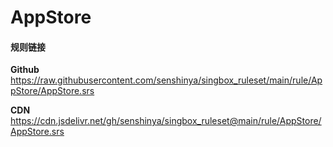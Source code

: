 # AppStore

#### 规则链接

**Github**
https://raw.githubusercontent.com/senshinya/singbox_ruleset/main/rule/AppStore/AppStore.srs

**CDN**
https://cdn.jsdelivr.net/gh/senshinya/singbox_ruleset@main/rule/AppStore/AppStore.srs